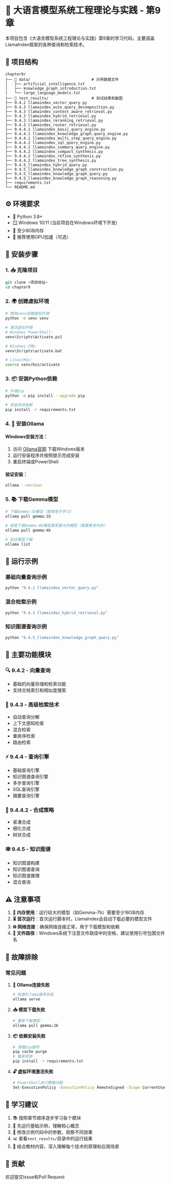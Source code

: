 # 🚀 大语言模型系统工程理论与实践 - 第9章

本项目包含《大语言模型系统工程理论与实践》第9章的学习代码，主要涵盖LlamaIndex框架的各种查询和检索技术。

## 📁 项目结构

```
chapter9/
├── 📂 data/                           # 示例数据文件
│   ├── artificial_intelligence.txt
│   ├── knowledge_graph_introduction.txt
│   └── large_language_models.txt
├── 📂 test_results/                   # 测试结果和截图
├── 9.4.2 llamaindex_vector_query.py
├── 9.4.3 llamaindex_auto_query_decomposition.py
├── 9.4.3 llamaindex_context_aware_retrieval.py
├── 9.4.3 llamaindex_hybrid_retrieval.py
├── 9.4.3 llamaindex_reranking_retrieval.py
├── 9.4.3 llamaindex_router_retrieval.py
├── 9.4.4.1 llamaindex_basic_query_engine.py
├── 9.4.4.1 llamaindex_knowledge_graph_query_engine.py
├── 9.4.4.1 llamaindex_multi_step_query_engine.py
├── 9.4.4.1 llamaindex_sql_query_engine.py
├── 9.4.4.1 llamaindex_summary_query_engine.py
├── 9.4.4.2 llamaindex_compact_synthesis.py
├── 9.4.4.2 llamaindex_refine_synthesis.py
├── 9.4.4.2 llamaindex_tree_synthesis.py
├── 9.4.5_llamaindex_hybrid_query.py
├── 9.4.5_llamaindex_knowledge_graph_construction.py
├── 9.4.5_llamaindex_knowledge_graph_query.py
├── 9.4.5_llamaindex_knowledge_graph_reasoning.py
├── requirements.txt
└── README.md
```

## ⚙️ 环境要求

- 🐍 Python 3.8+
- 🪟 Windows 10/11 (当前项目在Windows环境下开发)
- 💾 至少8GB内存
- 🚀 推荐使用GPU加速（可选）

## 🔧 安装步骤

### 1. 📥 克隆项目

```bash
git clone <项目地址>
cd chapter9
```

### 2. 🌍 创建虚拟环境

```bash
# 使用venv创建虚拟环境
python -m venv venv

# 激活虚拟环境
# Windows PowerShell:
venv\Scripts\Activate.ps1

# Windows CMD:
venv\Scripts\activate.bat

# Linux/Mac:
source venv/bin/activate
```

### 3. 📦 安装Python依赖

```bash
# 升级pip
python -m pip install --upgrade pip

# 安装项目依赖
pip install -r requirements.txt
```

### 4. 🤖 安装Ollama

#### Windows安装方法：

1. 访问 [Ollama官网](https://ollama.ai/download) 下载Windows版本
2. 运行安装程序并按照提示完成安装
3. 重启终端或PowerShell

#### 验证安装：

```bash
ollama --version
```

### 5. 📚 下载Gemma模型

```bash
# 下载Gemma-1b模型（推荐用于学习）
ollama pull gemma:1b

# 或者下载Gemma-4b模型甚至更大的模型（需要更多内存）
ollama pull gemma:4b

# 验证模型下载
ollama list
```

## 🎯 运行示例

### 基础向量查询示例

```bash
python "9.4.2 llamaindex_vector_query.py"
```

### 混合检索示例

```bash
python "9.4.3 llamaindex_hybrid_retrieval.py"
```

### 知识图谱查询示例

```bash
python "9.4.5_llamaindex_knowledge_graph_query.py"
```

## 🧩 主要功能模块

### 🔍 9.4.2 - 向量查询
- 基础的向量存储和检索功能
- 支持文档索引和相似度搜索

### 🔎 9.4.3 - 高级检索技术
- 自动查询分解
- 上下文感知检索
- 混合检索
- 重排序检索
- 路由检索

### ⚡ 9.4.4 - 查询引擎
- 基础查询引擎
- 知识图谱查询引擎
- 多步查询引擎
- SQL查询引擎
- 摘要查询引擎

### 🔄 9.4.4.2 - 合成策略
- 紧凑合成
- 细化合成
- 树状合成

### 🕸️ 9.4.5 - 知识图谱
- 知识图谱构建
- 知识图谱查询
- 知识图谱推理
- 混合查询

## ⚠️ 注意事项

1. **💾 内存使用**：运行较大的模型（如Gemma-7b）需要至少16GB内存
2. **⏳ 首次运行**：首次运行脚本时，LlamaIndex会自动下载必要的模型文件
3. **🌐 网络连接**：确保网络连接正常，用于下载模型和依赖
4. **📁 文件路径**：Windows系统下注意文件路径中的空格，建议使用引号包围文件名

## 🔧 故障排除

### 常见问题

1. **🔌 Ollama连接失败**
   ```bash
   # 检查Ollama服务状态
   ollama serve
   ```

2. **📥 模型下载失败**
   ```bash
   # 重新下载模型
   ollama pull gemma:2b
   ```

3. **📦 依赖安装失败**
   ```bash
   # 清理pip缓存
   pip cache purge
   # 重新安装
   pip install -r requirements.txt
   ```

4. **🔓 虚拟环境激活失败**
   ```bash
   # PowerShell执行策略问题
   Set-ExecutionPolicy -ExecutionPolicy RemoteSigned -Scope CurrentUser
   ```

## 📖 学习建议

1. 📚 按照章节顺序逐步学习各个模块
2. 🎯 先运行基础示例，理解核心概念
3. 🔧 修改示例代码中的参数，观察不同效果
4. 📊 查看`test_results/`目录中的运行结果
5. 🧠 结合教材内容，深入理解每个技术的原理和应用场景

## 🤝 贡献

欢迎提交Issue和Pull Request